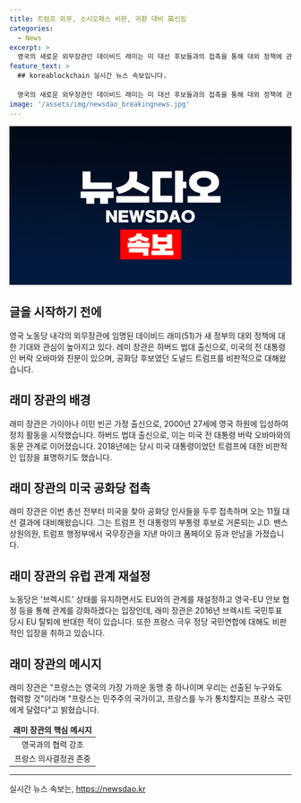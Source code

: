 ```yaml
---
title: 트럼프 외무, 소시오패스 비판, 귀환 대비 英신임
categories:
  - News
excerpt: >
  영국의 새로운 외무장관인 데이비드 래미는 미 대선 후보들과의 접촉을 통해 대외 정책에 관심을 모으고 있다. 그는 버락 오바마와의 친분과 함께 미국과의 협력을 강조하며, 트럼프 대통령에 대한 비판적 입장도 나타내고 있다. 래미는 EU와의 관계 재설정과 프랑스 극우 정당에 대한 비판적 입장을 통해 새로운 외교 정책을 모색하고 있으며, 미국과의 협력을 강화하고자 하고 있다.
feature_text: >
  ## koreablockchain 실시간 뉴스 속보입니다.

  영국의 새로운 외무장관인 데이비드 래미는 미 대선 후보들과의 접촉을 통해 대외 정책에 관심을 모으고 있다. 그는 버락 오바마와의 친분과 함께 미국과의 협력을 강조하며, 트럼프 대통령에 대한 비판적 입장도 나타내고 있다. 래미는 EU와의 관계 재설정과 프랑스 극우 정당에 대한 비판적 입장을 통해 새로운 외교 정책을 모색하고 있으며, 미국과의 협력을 강화하고자 하고 있다.
image: '/assets/img/newsdao_breakingnews.jpg'
---
```


<p><img src="/assets/img/newsdao_breakingnews.jpg" alt="koreablockchain 속보" /></p>

<h2 data-ke-size="size26">글을 시작하기 전에</h2>

<p data-ke-size="size16">영국 노동당 내각의 외무장관에 임명된 데이비드 래미(51)가 새 정부의 대외 정책에 대한 기대와 관심이 높아지고 있다. 레미 장관은 하버드 법대 출신으로, 미국의 전 대통령인 버락 오바마와 친분이 있으며, 공화당 후보였던 도널드 트럼프를 비판적으로 대해왔습니다.</p>

<h2 data-ke-size="size26">래미 장관의 배경</h2>

<p data-ke-size="size16">래미 장관은 가이아나 이민 빈곤 가정 출신으로, 2000년 27세에 영국 하원에 입성하여 정치 활동을 시작했습니다. 하버드 법대 출신으로, 이는 미국 전 대통령 버락 오바마와의 동문 관계로 이어졌습니다. 2018년에는 당시 미국 대통령이었던 트럼프에 대한 비판적인 입장을 표명하기도 했습니다.</p>

<h2 data-ke-size="size26">래미 장관의 미국 공화당 접촉</h2>

<p data-ke-size="size16">래미 장관은 이번 총선 전부터 미국을 찾아 공화당 인사들을 두루 접촉하며 오는 11월 대선 결과에 대비해왔습니다. 그는 트럼프 전 대통령의 부통령 후보로 거론되는 J.D. 밴스 상원의원, 트럼프 행정부에서 국무장관을 지낸 마이크 폼페이오 등과 만남을 가졌습니다.</p>

<h2 data-ke-size="size26">래미 장관의 유럽 관계 재설정</h2>

<p data-ke-size="size16">노동당은 '브렉시트' 상태를 유지하면서도 EU와의 관계를 재설정하고 영국-EU 안보 협정 등을 통해 관계를 강화하겠다는 입장인데, 래미 장관은 2016년 브렉시트 국민투표 당시 EU 탈퇴에 반대한 적이 있습니다. 또한 프랑스 극우 정당 국민연합에 대해도 비판적인 입장을 취하고 있습니다.</p>

<h2 data-ke-size="size26">래미 장관의 메시지</h2>

<p data-ke-size="size16">래미 장관은 "프랑스는 영국의 가장 가까운 동맹 중 하나이며 우리는 선출된 누구와도 협력할 것"이라며 "프랑스는 민주주의 국가이고, 프랑스를 누가 통치할지는 프랑스 국민에게 달렸다"고 밝혔습니다.</p>

<table>
<thead>
<tr>
<td style="text-align: center; height: 17px;"><b>래미 장관의 핵심 메시지</b></td>
</tr>
</thead>
<tbody>
<tr>
<td style="text-align: center; height: 17px;">영국과의 협력 강조</td>
</tr>
<tr>
<td style="text-align: center; height: 17px;">프랑스 의사결정권 존중</td>
</tr>
</tbody>
</table>

<hr>
실시간 뉴스 속보는, <a href="https://newsdao.kr" rel="dofollow">https://newsdao.kr</a>


